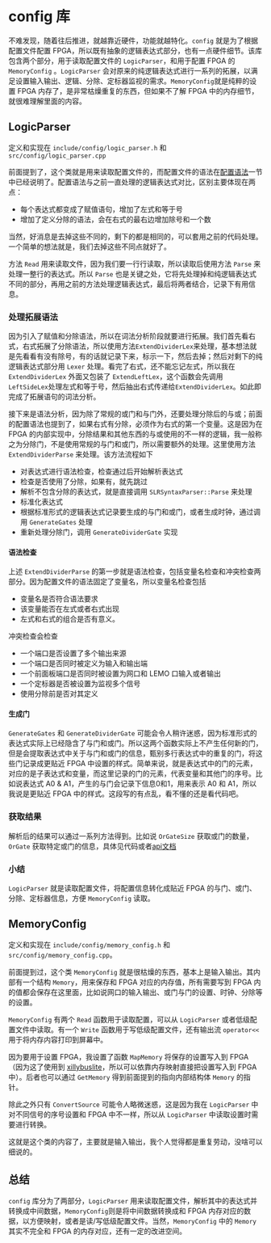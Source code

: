 # config 库

不难发现，随着往后推进，就越靠近硬件，功能就越特化。`config` 就是为了根据配置文件配置 FPGA，所以既有抽象的逻辑表达式部分，也有一点硬件细节。该库包含两个部分，用于读取配置文件的 `LogicParser`，和用于配置 FPGA 的 `MemoryConfig` 。`LogicParser` 会对原来的纯逻辑表达式进行一系列的拓展，以满足设置输入输出、逻辑、分除、定标器监视的需求。`MemoryConfig`就是纯粹的设置 FPGA 内存了，是非常枯燥重复的东西，但如果不了解 FPGA 中的内存细节，就很难理解里面的内容。

## LogicParser

定义和实现在 `include/config/logic_parser.h` 和 `src/config/logic_parser.cpp`

前面提到了，这个类就是用来读取配置文件的，而配置文件的语法在[配置语法](../user-guide/config-syntax.md)一节中已经说明了。配置语法与之前一直处理的逻辑表达式对比，区别主要体现在两点：

+ 每个表达式都变成了赋值语句，增加了左式和等于号
+ 增加了定义分除的语法，会在右式的最右边增加除号和一个数

当然，好消息是去掉这些不同的，剩下的都是相同的，可以套用之前的代码处理。一个简单的想法就是，我们去掉这些不同点就好了。

方法 `Read` 用来读取文件，因为我们要一行行读取，所以读取后使用方法 `Parse` 来处理一整行的表达式。所以 `Parse` 也是关键之处，它将先处理掉和纯逻辑表达式不同的部分，再用之前的方法处理逻辑表达式，最后将两者结合，记录下有用信息。

### 处理拓展语法

因为引入了赋值和分除语法，所以在词法分析阶段就要进行拓展。我们首先看右式，右式拓展了分除语法，所以使用方法`ExtendDividerLex`来处理，基本想法就是先看看有没有除号，有的话就记录下来，标示一下，然后去掉；然后对剩下的纯逻辑表达式部分用 `Lexer` 处理。看完了右式，还不能忘记左式，所以我在`ExtendDividerLex` 外面又包装了 `ExtendLeftLex`，这个函数会先调用 `LeftSideLex`处理左式和等于号，然后抽出右式传递给`ExtendDividerLex`。如此即完成了拓展语句的词法分析。

接下来是语法分析，因为除了常规的或门和与门外，还要处理分除后的与或；前面的配置语法也提到了，如果右式有分除，必须作为右式的第一个变量。这是因为在 FPGA 的内部实现中，分除结果和其他东西的与或使用的不一样的逻辑，我一般称之为分除门，不是使用常规的与门和或门，所以需要额外的处理。这里使用方法 `ExtendDividerParse` 来处理。该方法流程如下

+ 对表达式进行语法检查，检查通过后开始解析表达式
+ 检查是否使用了分除，如果有，就先跳过
+ 解析不包含分除的表达式，就是直接调用 `SLRSyntaxParser::Parse` 来处理
+ 标准化表达式
+ 根据标准形式的逻辑表达式记录要生成的与门和或门，或者生成时钟，通过调用 `GenerateGates` 处理
+ 重新处理分除门，调用 `GenerateDividerGate` 实现

#### 语法检查

上述 `ExtendDividerParse` 的第一步就是语法检查，包括变量名检查和冲突检查两部分。因为配置文件的语法固定了变量名，所以变量名检查包括

+ 变量名是否符合语法要求
+ 该变量能否在左式或者右式出现
+ 左式和右式的组合是否有意义。

冲突检查会检查

+ 一个端口是否设置了多个输出来源
+ 一个端口是否同时被定义为输入和输出端
+ 一个前面板端口是否同时被设置为网口和 LEMO 口输入或者输出
+ 一个定标器是否被设置为监视多个信号
+ 使用分除前是否对其定义

#### 生成门

`GenerateGates` 和 `GenerateDividerGate` 可能会令人稍许迷惑，因为标准形式的表达式实际上已经隐含了与门和或门。所以这两个函数实际上不产生任何新的门，但是会提取表达式中关于与门和或门的信息，甄别多行表达式中的重复的门，将这些门记录成更贴近 FPGA 中设置的样式。简单来说，就是表达式中的门的元素，对应的是子表达式和变量，而这里记录的门的元素，代表变量和其他门的序号。比如说表达式 A0 & A1，产生的与门会记录下信息0和1，用来表示 A0 和 A1，所以我说是更贴近 FPGA 中的样式。这段写的有点乱，看不懂的还是看代码吧。



### 获取结果

解析后的结果可以通过一系列方法得到。比如说 `OrGateSize` 获取或门的数量，`OrGate` 获取特定或门的信息，具体见代码或者[api文档](../reference/reference.md)



### 小结

`LogicParser` 就是读取配置文件，将配置信息转化成贴近 FPGA 的与门、或门、分除、定标器信息，方便 `MemoryConfig` 读取。



## MemoryConfig

定义和实现在 `include/config/memory_config.h` 和 `src/config/memory_config.cpp`。

前面提到过，这个类 `MemoryConfig` 就是很枯燥的东西，基本上是输入输出。其内部有一个结构 `Memory`，用来保存和 FPGA 对应的内存值，所有需要写到 FPGA 内的值都会保存在这里面，比如说网口的输入输出、或门与门的设置、时钟、分除等的设置。

`MemoryConfig` 有两个 `Read` 函数用于读取配置，可以从 `LogicParser` 或者低级配置文件中读取。有一个 `Write` 函数用于写低级配置文件，还有输出流 `operator<<` 用于将内存内容打印到屏幕中。

因为要用于设置 FPGA，我设置了函数 `MapMemory` 将保存的设置写入到 FPGA（因为这了使用到 [xillybuslite](http://xillybus.com/xillybus-lite)，所以可以依靠内存映射直接把设置写入到 FPGA中）。后者也可以通过 `GetMemory` 得到前面提到的指向内部结构体 `Memory` 的指针。

除此之外只有 `ConvertSource` 可能令人略微迷惑，这是因为我在 `LogicParser` 中对不同信号的序号设置和 FPGA 中不一样，所以从 `LogicParser` 中读取设置时需要进行转换。

这就是这个类的内容了，主要就是输入输出，我个人觉得都是重复劳动，没啥可以细说的。



## 总结

`config` 库分为了两部分，`LogicParser` 用来读取配置文件，解析其中的表达式并转换成中间数据，`MemoryConfig`则是将中间数据转换成和 FPGA 内存对应的数据，以方便映射，或者是读/写低级配置文件。当然，`MemoryConfig` 中的 `Memory` 其实不完全和 FPGA 的内存对应，还有一定的改进空间。
